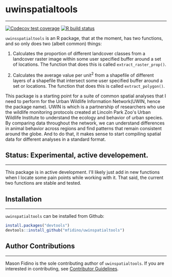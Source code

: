 
# uwinspatialtools

---


<!-- badges: start -->
[![Codecov test coverage](https://codecov.io/gh/mfidino/uwinspatialtools/branch/main/graph/badge.svg)](https://codecov.io/gh/mfidino/uwinspatialtools?branch=main)
[![R build status](https://github.com/mfidino/uwinspatialtools/workflows/R-CMD-check/badge.svg)](https://github.com/mfidino/uwinspatialtools/actions)
<!-- badges: end -->
`uwinsspatialtools` is an R package, that at the moment, has two functions, and so only does two (albeit common) things:

1. Calculates the proportion of different landcover classes from a landcover
raster image within some user specified buffer around a set of locations. The 
function that does this is called `extract_raster_prop()`.

2. Calculates the average value per unit<sup>2</sup> from a shapefile of different
layers of a shapefile that intersect some user specified buffer around a set
or locations. The function that does this is called `extract_polygon()`.

This package is a starting point for a suite of common spatial analyses that
I need to perform for the Urban Wildlife Information Network(UWIN, hence the package name). UWIN is  which is a partnership of researchers who use the wildlife monitoring protocols created at Lincoln Park Zoo's Urban Wildlife Institute to understand the ecology and behavior of urban species. By comparing data throughout the network, we can understand differences in animal behavior across regions and find patterns that remain consistent around the globe. And to do that, it makes
sense to start compiling spatial data for different analyses in a standard format.

## Status: Experimental, active developement.

---

This package is in active development. I'll likely just add in new functions
when I locate some pain points while working with it. That said, the current
two functions are stable and tested.

## Installation

---

`uwinspatialtools` can be installed from Github:

```R
install.packages("devtools")
devtools::install_github("mfidino/uwinspatialtools")

```

## Author Contributions

---

Mason Fidino is the sole contributing author of `uwinspatialtools`. If you
are interested in contributing, see [Contributor Guidelines](CONTRIBUTING.md).

